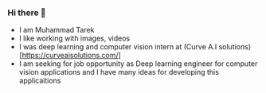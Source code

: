 ### Hi there 👋
- I am Muhammad Tarek
- I like working with images, videos 
- I was deep learning and computer vision intern at (Curve A.I solutions)[https://curveaisolutions.com/]
- I am seeking for job opportunity as Deep learning engineer for computer vision applications and I have many ideas for developing this applicaitions
